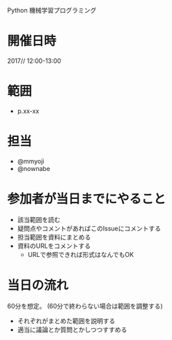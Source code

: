 Python 機械学習プログラミング

# 開催日時
2017// 12:00-13:00

# 範囲
* p.xx-xx

# 担当
* @mmyoji
* @nownabe

# 参加者が当日までにやること
* 該当範囲を読む
* 疑問点やコメントがあればこのIssueにコメントする
* 担当範囲を資料にまとめる
* 資料のURLをコメントする
  * URLで参照できれば形式はなんでもOK

# 当日の流れ
60分を想定。
(60分で終わらない場合は範囲を調整する)

* それぞれがまとめた範囲を説明する
* 適当に議論とか質問とかしつつすすめる
